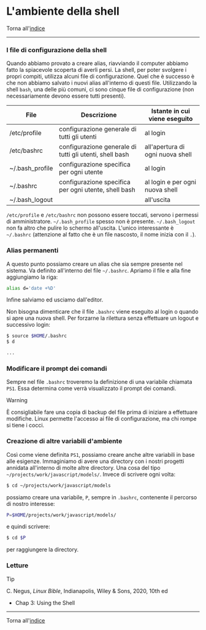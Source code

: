 # L'ambiente della shell

Torna all'[indice](../toc.md)

---

### I file di configurazione della shell

Quando abbiamo provato a creare alias, riavviando il computer abbiamo fatto
la spiacevole scoperta di averli persi. La shell, per poter svolgere i propri
compiti, utilizza alcuni file di configurazione. Quel che è successo è che non
abbiamo salvato i nuovi alias all'interno di questi file. Utilizzando la shell
`bash`, una delle più comuni, ci sono cinque file di configurazione
(non necessariamente devono essere tutti presenti).

| File            | Descrizione                                             | Istante in cui viene eseguito    |
| --------------- | ------------------------------------------------------- | -------------------------------- |
| /etc/profile    | configurazione generale di tutti gli utenti             | al login                         |
| /etc/bashrc     | configurazione generale di tutti gli utenti, shell bash | all'apertura di ogni nuova shell |
| ~/.bash_profile | configurazione specifica per ogni utente                | al login                         |
| ~/.bashrc       | configurazione specifica per ogni utente, shell bash    | al login e per ogni nuova shell  |
| ~/.bash_logout  |                                                         | all'uscita                       |

`/etc/profile` e `/etc/bashrc` non possono essere toccati, servono i permessi di
amministratore. `~/.bash_profile` spesso non è presente. `~/.bash_logout` non fa
altro che pulire lo schermo all'uscita. L'unico interessante è `~/.bashrc`
(attenzione al fatto che è un file nascosto, il nome inizia con il `.`).

### Alias permanenti

A questo punto possiamo creare un alias che sia sempre presente nel sistema.
Va definito all'interno del file `~/.bashrc`. Apriamo il file e alla fine aggiungiamo la riga:

```bash
alias d='date +%D'
```

Infine salviamo ed usciamo dall'editor.

Non bisogna dimenticare che il file `.bashrc` viene eseguito al login o
quando si apre una nuova shell. Per forzarne la rilettura senza
effettuare un logout e successivo login:

```bash
$ source $HOME/.bashrc
$ d

...
```

### Modificare il prompt dei comandi

Sempre nel file `.bashrc` troveremo la definizione di una variabile chiamata `PS1`.
Essa determina come verrà visualizzato il prompt dei comandi.

> [!WARNING]
> È consigliabile fare una copia di backup del file prima di iniziare a effettuare
> modifiche. Linux permette l'accesso ai file di configurazione, ma chi rompe si tiene i cocci.

### Creazione di altre variabili d'ambiente

Così come viene definita `PS1`, possiamo creare anche altre variabili in base
alle esigenze. Immaginiamo di avere una directory con i nostri progetti
annidata all'interno di molte altre directory. Una cosa del tipo
`~/projects/work/javascript/models/`. Invece di scrivere ogni volta:

```bash
$ cd ~/projects/work/javascript/models
```

possiamo creare una variabile, `P`, sempre in `.bashrc`, contenente il percorso di nostro interesse:

```bash
P=$HOME/projects/work/javascript/models/
```

e quindi scrivere:

```bash
$ cd $P
```

per raggiungere la directory.

### Letture

> [!TIP]
> C. Negus, _Linux Bible_, Indianapolis, Wiley &amp; Sons, 2020, 10th ed
>
> - Chap 3: Using the Shell

---

Torna all'[indice](../toc.md)
